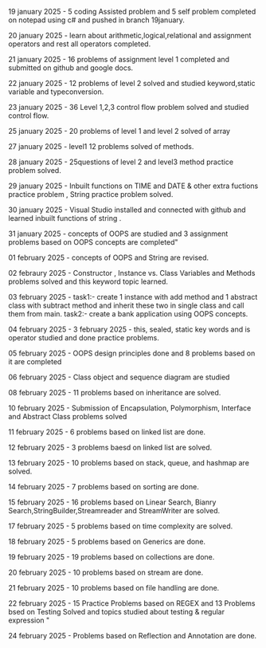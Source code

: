 19 january 2025 - 5 coding Assisted problem and 5 self problem completed on notepad using c# and pushed in branch 19january.

20 january 2025 - learn about arithmetic,logical,relational and assignment operators and rest all operators completed.

21 january 2025 - 16 problems of assignment level 1 completed and submitted on github and google docs.

22 january 2025 - 12 problems of level 2 solved and studied keyword,static variable and typeconversion.

23 january 2025 - 36 Level 1,2,3 control flow problem solved and studied control flow.

25 january 2025 - 20 problems of level 1 and level 2 solved of array

27 january 2025 - level1  12 problems solved of methods.

28 january 2025 - 25questions of level 2 and level3 method practice problem solved. 

29 january 2025 - Inbuilt functions on TIME and DATE & other extra fuctions practice problem , String practice problem solved.

30 january 2025 - Visual Studio installed and connected with github and learned inbuilt functions of string .

31 january 2025 - concepts of OOPS are studied and 3 assignment problems based on OOPS concepts are completed"

01 february 2025 - concepts of OOPS and String are revised.

02 febraury 2025 - Constructor , Instance vs. Class Variables and Methods problems solved and this keyword topic learned.

03 february 2025 - task1:- create 1 instance with add method and 1 abstract class with subtract method and inherit these two in single class and call them from main. 
task2:- create a bank application using OOPS concepts.

04 february 2025 - 3 february 2025 - this, sealed, static key words and is operator studied and done practice problems.

05 february 2025 - OOPS design principles done and 8 problems based on it are completed

06 february 2025 - Class object and sequence diagram are studied

08 february 2025 - 11 problems based on inheritance are solved.

10 february 2025 - Submission of Encapsulation, Polymorphism, Interface and Abstract Class problems solved

11 february 2025 - 6 problems based on linked list are done.

12 february 2025 - 3 problems baesd on linked list are solved.

13 february 2025 - 10 problems based on stack, queue, and hashmap are solved.

14 february 2025 - 7 problems based on sorting are done.

15 february 2025 - 16 problems based on Linear Search, Bianry Search,StringBuilder,Streamreader and StreamWriter are solved.

17 february 2025 - 5 problems based on time complexity are solved.

18 february 2025 - 5 problems based on Generics are done.

19 february 2025 - 19 problems based on collections are done.

20 february 2025 - 10 problems based on stream are done.

21 february 2025 - 10 problems based on file handling are done.

22 february 2025 - 15 Practice Problems based on REGEX and 13 Problems bsed on Testing Solved and topics studied about testing & regular expression "

24 february 2025 - Problems based on Reflection and Annotation are done.
